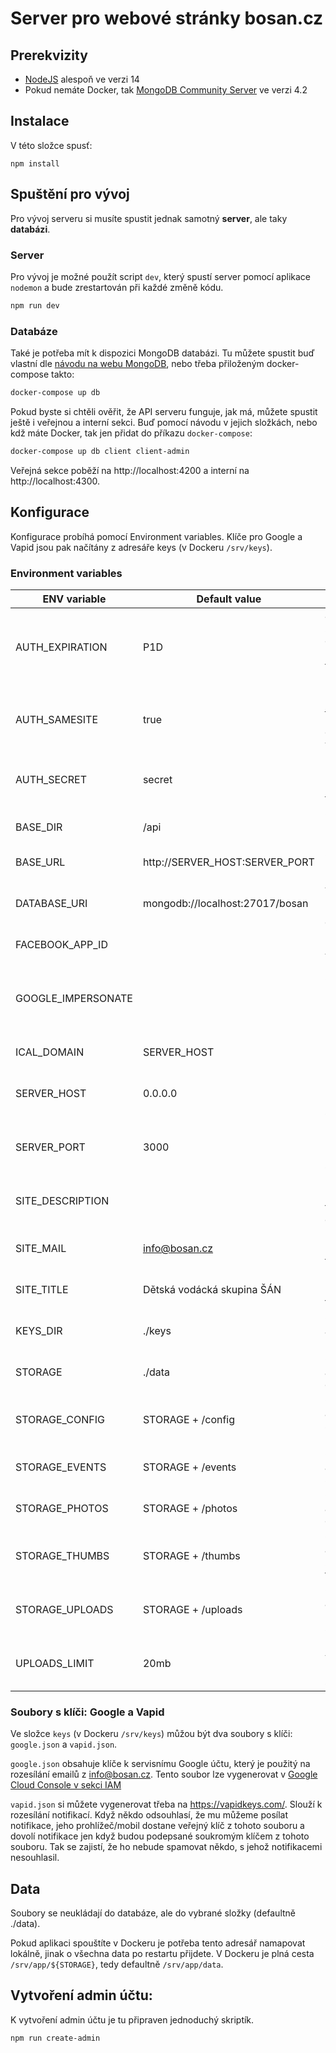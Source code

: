 # Server pro webové stránky bosan.cz

## Prerekvizity

 - [NodeJS](http://nodejs.org/) alespoň ve verzi 14
 - Pokud nemáte Docker, tak [MongoDB Community Server](https://www.mongodb.com/try/download/community) ve verzi 4.2

## Instalace

V této složce spusť:

```
npm install
```

## Spuštění pro vývoj

Pro vývoj serveru si musíte spustit jednak samotný **server**, ale taky **databázi**. 

### Server

Pro vývoj je možné použít script `dev`, který spustí server pomocí aplikace `nodemon` a bude zrestartován při každé změně kódu.

```sh
npm run dev
```

### Databáze

Také je potřeba mít k dispozici MongoDB databázi. Tu můžete spustit buď vlastní dle [návodu na webu MongoDB](https://docs.mongodb.com/manual/), nebo třeba přiloženým docker-compose takto:

```sh
docker-compose up db
```

Pokud byste si chtěli ověřit, že API serveru funguje, jak má, můžete spustit ještě i veřejnou a interní sekci. Buď pomocí návodu v jejich složkách, nebo kdž máte Docker, tak jen přidat do příkazu `docker-compose`:

```sh
docker-compose up db client client-admin
```

Veřejná sekce poběží na http://localhost:4200 a interní na http://localhost:4300.

## Konfigurace

Konfigurace probíhá pomocí Environment variables. Klíče pro  Google a Vapid jsou pak načítány z adresáře keys (v Dockeru `/srv/keys`).

### Environment variables

| ENV variable       | Default value                   | Description                                                                                                                            |
|--------------------|---------------------------------|----------------------------------------------------------------------------------------------------------------------------------------|
| AUTH_EXPIRATION    | P1D                             | Jak dlouho zůstane člověk přihlášený ve formátu ISO 8601                                                                               |
| AUTH_SAMESITE      | true                            | Nastaví [samesite](https://developer.mozilla.org/en-US/docs/Web/HTTP/Headers/Set-Cookie/SameSite) u přihlašovací cookie.  dovolí vývoj |
| AUTH_SECRET        | secret                          | Klíč k podepsání přihlašovacího tokenu.                                                                                                |
| BASE_DIR           | /api                            | Část cesty URL, na které poběží server                                                                                                 |
| BASE_URL           | http://SERVER_HOST:SERVER_PORT  | Část domény URL serveru                                                                                                                |
| DATABASE_URI       | mongodb://localhost:27017/bosan | Adresa a přihlašovací údaje k databázi                                                                                                 |
| FACEBOOK_APP_ID    |                                 | Facebook APP ID                                                                                                                        |
| GOOGLE_IMPERSONATE |                                 | Který účet na Googlu použít k odesílání mailů (je ptořeba přístup)                                                                     |
| ICAL_DOMAIN        | SERVER_HOST                     | Doména pro ICAL události                                                                                                               |
| SERVER_HOST        | 0.0.0.0                         | Hostname na kterém bude poslouchat server                                                                                              |
| SERVER_PORT        | 3000                            | Port na kterém bude poslouchat server                                                                                                  |
| SITE_DESCRIPTION   |                                 | Hodnota HTML META tagu description                                                                                                     |
| SITE_MAIL          | info@bosan.cz                   | Hodnota HTML META tagu main                                                                                                            |
| SITE_TITLE         | Dětská vodácká skupina ŠÁN      | Hodnota HTML META tagu title                                                                                                           |
| KEYS_DIR           | ./keys                          | Cesta k adresáři s klíči (viz níže)                                                                                                    |
| STORAGE            | ./data                          | Cesta k adresáři s daty (viz níže)                                                                                                     |
| STORAGE_CONFIG     | STORAGE + /config               | Cesta k adresáři souboru nastavení                                                                                                     |
| STORAGE_EVENTS     | STORAGE + /events               | Cesta k adresáři souborů akcí                                                                                                          |
| STORAGE_PHOTOS     | STORAGE + /photos               | Cesta k adresáři originálů fotek                                                                                                       |
| STORAGE_THUMBS     | STORAGE + /thumbs               | Cesta k adresáři zmenšených fotek                                                                                                      |
| STORAGE_UPLOADS    | STORAGE + /uploads              | Cesta k adresáři nahrávaných souborů                                                                                                   |
| UPLOADS_LIMIT      | 20mb                            | Maximální velikost nahrávaního souboru                                                                                                 |

### Soubory s klíči: Google a Vapid

Ve složce `keys` (v Dockeru `/srv/keys`) můžou být dva soubory s klíči: `google.json` a `vapid.json`.

`google.json` obsahuje klíče k servisnímu Google účtu, který je použitý na rozesílání emailů z info@bosan.cz. Tento soubor lze vygenerovat v [Google Cloud Console v sekci IAM](https://console.cloud.google.com/iam-admin/iam?authuser=1&project=grand-master-216313)

`vapid.json` si můžete vygenerovat třeba na https://vapidkeys.com/. Slouží k rozesílání notifikací. Když někdo odsouhlasí, že mu můžeme posílat notifikace, jeho prohlížeč/mobil dostane veřejný klíč z tohoto souboru a dovolí notifikace jen když budou podepsané soukromým klíčem z tohoto souboru. Tak se zajistí, že ho nebude spamovat někdo, s jehož notifikacemi nesouhlasil.

## Data

Soubory se neukládají do databáze, ale do vybrané složky (defaultně ./data). 

Pokud aplikaci spouštíte v Dockeru je potřeba tento adresář namapovat lokálně, jinak o všechna data po restartu přijdete. V Dockeru je plná cesta `/srv/app/${STORAGE}`, tedy defaultně `/srv/app/data`.

## Vytvoření admin účtu:

K vytvoření admin účtu je tu připraven jednoduchý skriptík.

```
npm run create-admin
```